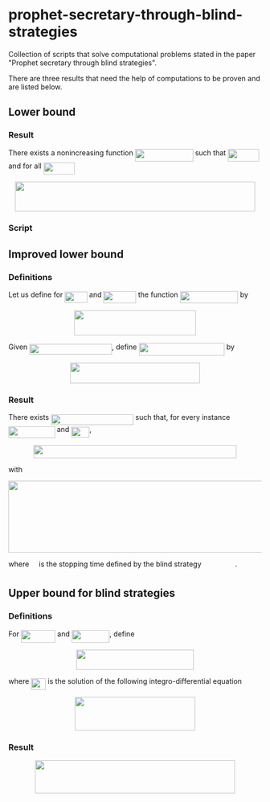 # prophet-secretary-through-blind-strategies
Collection of scripts that solve computational problems stated in the paper "Prophet secretary through blind strategies".



There are three results that need the help of computations to be proven and are listed below.

## Lower bound

### Result

There exists a nonincreasing function <img src="/tex/3e090f251d719efdee6b4faeedf63fca.svg?invert_in_darkmode&sanitize=true" align=middle width=115.5990198pt height=24.65753399999998pt/> such that <img src="/tex/9f7255fe151deafc6b237e610062d0cb.svg?invert_in_darkmode&sanitize=true" align=middle width=61.717981049999985pt height=24.65753399999998pt/> and for all <img src="/tex/2510e5860f95e80cadf9cf45baa50227.svg?invert_in_darkmode&sanitize=true" align=middle width=62.362875299999985pt height=24.65753399999998pt/>
<p align="center"><img src="/tex/1b6c9e06be9790dd9970dcec47c10570.svg?invert_in_darkmode&sanitize=true" align=middle width=477.22334715pt height=59.1786591pt/></p>

### Script



## Improved lower bound

### Definitions

Let us define for <img src="/tex/f72f8aa4cd0ed73fd0172584e0237b66.svg?invert_in_darkmode&sanitize=true" align=middle width=44.56994024999999pt height=21.18721440000001pt/> and <img src="/tex/22217ebdb5dcf44a578077cadb0d3499.svg?invert_in_darkmode&sanitize=true" align=middle width=64.89143924999999pt height=24.65753399999998pt/> the function <img src="/tex/4d85243f77d1c4f83a756cfa0d89f9c2.svg?invert_in_darkmode&sanitize=true" align=middle width=115.80603704999999pt height=24.65753399999998pt/> by 
<p align="center"><img src="/tex/ffa3202728c86cfeea20f2a77bae6c27.svg?invert_in_darkmode&sanitize=true" align=middle width=242.58806384999997pt height=49.315569599999996pt/></p>
Given <img src="/tex/7697e3f4c0e3ac7be739a03f1c12d0ec.svg?invert_in_darkmode&sanitize=true" align=middle width=164.17945004999999pt height=21.18721440000001pt/>, define <img src="/tex/83cc48062c23e5cac899e51d8c95b251.svg?invert_in_darkmode&sanitize=true" align=middle width=170.30335904999998pt height=24.65753399999998pt/> by 
<p align="center"><img src="/tex/e18742902ff2732cdfec746fddc929b7.svg?invert_in_darkmode&sanitize=true" align=middle width=258.47570264999996pt height=40.548151049999994pt/></p>

### Result

There exists <img src="/tex/7697e3f4c0e3ac7be739a03f1c12d0ec.svg?invert_in_darkmode&sanitize=true" align=middle width=164.17945004999999pt height=21.18721440000001pt/> such that, for every instance <img src="/tex/41a889df19309cfa897c2e0b6c922a4f.svg?invert_in_darkmode&sanitize=true" align=middle width=92.53222604999998pt height=22.465723500000017pt/> and <img src="/tex/933a8b1cbe067d3fe7b70236e04609eb.svg?invert_in_darkmode&sanitize=true" align=middle width=36.07293689999999pt height=21.18721440000001pt/>,  
<p align="center"><img src="/tex/871ad849611f60b6f3463906d9b9b570.svg?invert_in_darkmode&sanitize=true" align=middle width=404.01215909999996pt height=26.5753257pt/></p>
with
<p align="center"><img src="/tex/897cbef56667ffaf7812bf7e9af51ead.svg?invert_in_darkmode&sanitize=true" align=middle width=698.29922415pt height=142.54384155pt/></p>
where <img src="/tex/2f118ee06d05f3c2d98361d9c30e38ce.svg?invert_in_darkmode&sanitize=true" align=middle width=11.889314249999991pt height=22.465723500000017pt/> is the stopping time defined by the blind strategy  <img src="/tex/a4a054895cc492bbc0f3dc19afa132c9.svg?invert_in_darkmode&sanitize=true" align=middle width=63.63708119999999pt height=14.15524440000002pt/>.



## Upper bound for blind strategies

### Definitions

For <img src="/tex/1d7c7a0cd7eae5aef882c07446983b82.svg?invert_in_darkmode&sanitize=true" align=middle width=68.10488849999999pt height=24.65753399999998pt/> and <img src="/tex/c34d96d27cacb117c260636987ad69fb.svg?invert_in_darkmode&sanitize=true" align=middle width=75.34238579999999pt height=25.481758500000016pt/>, define 
<p align="center"><img src="/tex/93a585fe58a84411cfe1e2302b4a78c2.svg?invert_in_darkmode&sanitize=true" align=middle width=233.63073194999998pt height=39.71699655pt/></p>
where <img src="/tex/bce4925a0410eba124e9661d4f6986ce.svg?invert_in_darkmode&sanitize=true" align=middle width=29.311791299999992pt height=22.831056599999986pt/> is the solution of the following integro-differential equation
<p align="center"><img src="/tex/b787c83a9ddb7ecb631a791dce356d23.svg?invert_in_darkmode&sanitize=true" align=middle width=240.98160569999996pt height=67.39775625pt/></p>

### Result

<p align="center"><img src="/tex/feac684a81d69a26fe166fce425b35fe.svg?invert_in_darkmode&sanitize=true" align=middle width=397.90502069999997pt height=65.5671588pt/></p>

